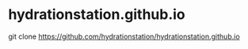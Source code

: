 # hydrationstation.github.io
git clone https://github.com/hydrationstation/hydrationstation.github.io

